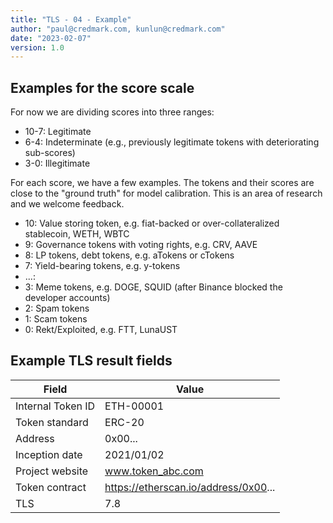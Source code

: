 ```yaml
---
title: "TLS - 04 - Example"
author: "paul@credmark.com, kunlun@credmark.com"
date: "2023-02-07"
version: 1.0
---
```


## Examples for the score scale

For now we are dividing scores into three ranges:

- 10-7: Legitimate
- 6-4: Indeterminate (e.g., previously legitimate tokens with deteriorating sub-scores)
- 3-0: Illegitimate

For each score, we have a few examples. The tokens and their scores are close to the "ground truth" for model calibration. This is an area of research and we welcome feedback.

* 10: Value storing token, e.g. fiat-backed or over-collateralized stablecoin, WETH, WBTC
* 9:  Governance tokens with voting rights, e.g. CRV, AAVE
* 8:  LP tokens, debt tokens, e.g. aTokens or cTokens
* 7:  Yield-bearing tokens, e.g. y-tokens
* ...:
* 3: Meme tokens, e.g. DOGE, SQUID (after Binance blocked the developer accounts)
* 2: Spam tokens
* 1: Scam tokens
* 0: Rekt/Exploited, e.g. FTT, LunaUST

## Example TLS result fields

| Field | Value |
| --- | --- | 
| Internal Token ID | ETH-00001 |
| Token standard | ERC-20 |
| Address | 0x00... | 
| Inception date | 2021/01/02 |
| Project website | www.token_abc.com |
| Token contract | https://etherscan.io/address/0x00... |
| TLS | 7.8 |

